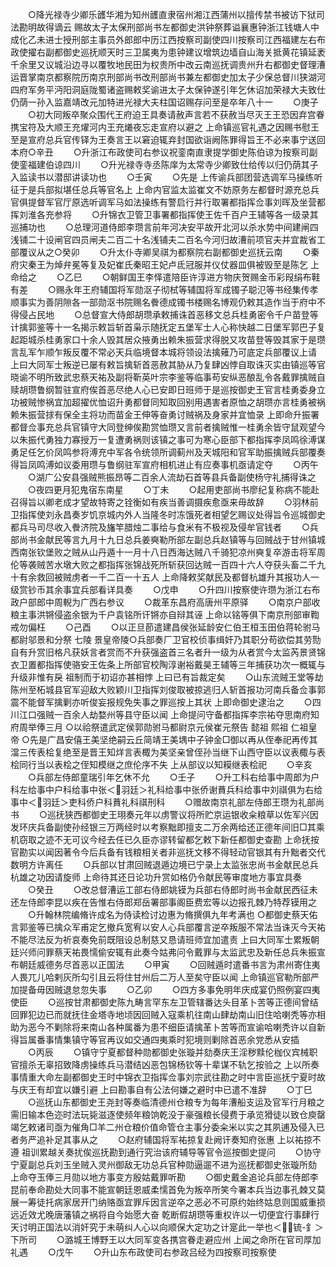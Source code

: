 <!-- { "loadSidebar": true } -->
　　○降光禄寺少卿乐頀华湘为知州頀直隶宿州湘江西蒲州以擅传禁书被访下狱司法勘明故得谪云  赐故太子太保刑部尚书左都御史洪钟祭葬谥襄惠钟浙江钱塘人中成化乙未进士授刑部主事员外郎郎中历江西按察司副使四川按察司江西福建左右布政使擢右副都御史巡抚顺天时三卫属夷为患钟建议增筑边墙自山海关抵黄花镇延袤千余里又议城沿边寻以覆牧地民田为权贵所中改云南巡抚调贵州升右都御史督理漕运晋掌南京都察院历南京刑部尚书改刑部尚书兼左都御史加太子少保总督川狭湖河四府军务平沔阳洞庭陇蜀诸盗赐敕奖谕进太子太保钟遂引年乞休诏加荣禄大夫致仕仍荫一孙入监嘉靖改元加特进光禄大夫柱国诏赐存问至是卒年八十一
　　○庚子
　　○初大同叛卒聚众围代王府迫王具奏请赦声言若不获赦当尽灭王王恐因弃宫眷携宝符及大顺王充燿河内王充爔夜忘走宣府以避之  上命镇巡官礼遇之因赐书慰王至是宣府总兵官传铎为王奏言王以窘迫辄弃封国欲诣阙陈罪得旨王不必来事宁送回本府○辛丑
　　○升浙江布政使司右参议祝銮南直隶提学御史陈伯谅为按察司副使銮福建伯谅四川
　　○升光禄寺寺丞陈庠为太常寺少卿致仕给传以归仍荫其子入监读书以潜邸讲读功也
　　○壬寅
　　○先是  上传谕兵部团营选调军马操练听征于是兵部拟堪任总兵等官名上  上命内官监太监崔文不妨原务左都督时源充总兵官俱提督军官厅原选听调军马如法操练有警启行并行取署都指挥佥事刘晖及坐营都挥刘淮各充参将
　　○升锦衣卫管卫事署都指挥使王佐千百户王辅等各一级录其巡捕功也
　　○总理河道侍郎李瓒言前年河决安平故开北河以杀水势中间建闸四浅铺二十设闸官四员闸夫二百二十名浅铺夫二百名今河归故漕前项官夫并宜裁省工部覆议从之○癸卯
　　○升太仆寺卿吴祺为都察院右副都御史巡抚云南
　　○秦府灾秦王为焯弁冕等复及妃崔氏秦昭王妃卢氐冠服并仪仗器皿俱被毁至是陈乞  上命给之
　　○乙巳
　　○朝鲜国王李怿遣陪臣许淳进方物庆贺赐金币彩叚绢布鞋有差
　　○赐永年王府辅国将军勋沤子彻栻等辅国将军成镯子聪氾等书经集传孝顺事实为善阴隙各一部勋沤书院赐名餋德成镯书楼赐名博观仍敕其造作当于府中不得侵占民地
　　○总督宣大侍郎胡瓒承敕捕诛首恶移文总兵桂勇密令千户苗登等计擒郭鉴等十一名揭示敕旨斩首枭示随抚定五堡军士人心称快越二日堡军郭巴子复起距城杀桂勇家口十余人毁其居众掖勇出赖朱振营求得脱又攻苗登等毁其家于是瓒言乱军乍顺乍叛反覆不常必天兵临境督本城将领设法擒薙乃可底定兵部覆议上请  上曰大同军士叛逆已屡有敕旨擒斩首恶赦其胁从乃复肆凶悖自取诛灭实由镇巡等官晓谕不明所致武忠蔡天祐及副将靳英叶宗李鉴等临事苟安纵恶酿乱令各戴罪擒贼自赎胡瓒鲁纲暂驻宣府俟首恶尽绝人心已安即日班师于是巡按御史王官言桂勇委身立功被贼惨祸宜加超擢优恤诏升勇都督同知取回别用遇害者原恤之胡瓒亦言桂勇被祸赖朱振营捄有保全主将功而苗金王伸等奋勇讨贼祸及身家并宜恤录  上即命升振署都督佥事充总兵官镇守大同登绅俟勘赏恤瓒又言前者擒贼惟一桂勇余皆守鼠观望今以朱振代勇独力寡授万一复遭勇祸则该镇之事可为寒心臣部下都指挥李凤鸣徐溥谋勇足任乞价凤鸣参将溥充中军各令统领所调蓟州及天城阳和官军助振擒贼兵部覆奏得旨凤鸣溥如议委用瓒与鲁纲驻军宣府相机进止有应奏事机亟请定夺
　　○丙午
　　○湖广公安县强贼熊振昂等二百余人流劫石首等县兵备副使杨守礼捕得诛之
　　○夜四更月犯鬼宿东南星
　　○丁未
　　○起用吏部尚书廖纪复称病不能赴召得旨以卿老成才望故特寄之铨衡如有疾当善调摄疾愈亟来毋故辞
　　○羽林前卫指挥使刘永昌奏岁饥京城内外人当隆冬时冻饿死者相望乞赐议处得旨令巡城御史都兵马司尽收入餋济院及旛竿腊烛二事给与食米有不极视及侵牟官钱者
　　○兵部尚书金献民等言九月十九日总兵姜奭勒所部左副总兵赵镇等与回贼战于甘州镇城西南张钦堡败之贼从山丹遁十一月十八日西海达贼八千骑犯凉州奭复卒游击将军周伦等袭贼苦水墩大败之都指挥张锦战死所斩获回达贼一百四十六人夺获头畜二千九十有余救回被贼虏者一千二百一十五人  上命降敕奖献民及都督杭雄升其报功人一级赏钞币其余事宜兵部看详具奏
　　○戊申
　　○升四川按察使许瓒为浙江右布政户部郎中周輗为广西右参议
　　○裁革东昌府高唐州平原驿
　　○南京户部收粮主事洪锵侵盗余银为千户袁铭所讦锵亦自辩其诬  上命以铭等俱下南京刑部审鞫戒勿偏枉
　　○己酉
　　○以正旦莭遣建昌侯张延龄安仁伯王桓玉田伯蒋轮驸马都尉邬景和分祭  七陵  景皇帝陵○兵部奏厂卫官校侦事缉奸乃其职分苟欲偿其劳勚自有升赏旧格凡获妖言者赏而不升获强盗首三名者升一级为从者赏今太监芮景贤锦衣卫置都指挥使骆安王佐条上所部官校陶淳谢裕戴昊王辅等三年捕获功次一概辄与升级非惟有戾  祖制而于初诏亦甚相悖  上曰已有旨裁定矣
　　○山东流贼王堂等劫陈州至柘城县官军迎敌大败颖川卫指挥刘俊取被掠逃归人斩首报功河南兵备佥事郭震不能督军擒剿亦听俊妄报规免失事之罪巡按上其状  上即命御史逮治之
　　○四川江口强贼一百余人劫婺州等县守臣以闻  上命提问守备都指挥李宗祐夺思南府知府周举俸三月
○以祫祭遣武定侯郭勋驸马都尉京元侯崔元祭告  懿祖  熙祖  仁祖皇帝
○先是广昌安僖王美坚绝嗣云丘简靖王美堣中子钟金□御以再从侄奉祀再传其澢三传表桧复绝至是晋王知烊言表棷为美坚亲曾侄孙当继下山西守臣以议表棷与表桧同行当以表桧之侄知模继之庶伦序不失  上从部议以知糢继表桧祀
　　○辛亥
　　○兵部左侍郎童瑞引年乞休不允
　　○壬子
　　○升工科右给事中周郎为户科左给事中户科给事中张＜羽廷＞礼科给事中张侨谢蕡兵科给事中刘祺俱为右给事中＜羽廷＞吏科侨户科蕡礼科祺刑科
　　○赠故南京礼部左侍郎王瓒为礼部尚书
　　○巡抚狭西都御史王珝奏元年以虏警议将所贮京运银收籴粮草以佐军兴因发环庆兵备副使孙经银三万两经时以考察黜即擅支二万余两给还正德年间旧□其乘机窃取之迹不无可议今经去任已久臣亦谬转留都乞敕下新任都御史查勘  上命抚按官勘实以闻因著令今后兵备有钱粮相关者非巡抚文移不得轻动官银其有升黜者交代数明方许离任
　　○兵部以甘肃回贼退遁边境已宁录上太监张忠尚书金献民总兵杭雄之功因请旋师  上命待其还日论功升赏如格仍令献民等审度地方事宜具奏
　　○癸丑
　　○改总督漕运工部右侍郎姚镆为兵部右侍郎时尚书金献民西征未还左侍郎李昆以疾在告惟右侍郎郑岳署部事阁臣费宏等以边报孔棘乃特荐镆用之
　　○升翰林院编脩许成名为侍读检讨边惠为脩撰俱九年考满也
○都御史蔡天佑言郭鉴等已擒众军甫定乞撤兵宽宥以安人心兵部覆言逆卒叛服不常法当诛灭今天祐不能尽法反为祈哀奏免前既阻设总制慈又恳请班师宜加遣责  上曰大同军士累叛朝廷兴师问罪蔡天祐畏懦偷安辄有此奏今姑弗问令戴罪与太监武忠及新任总兵朱振宣布朝廷威德务尽首恶以正国法
　　○甲寅
　　○回贼遁时遣番书言为肃州寄住夷人畏兀儿哈剌灰所勾引且云将住甘州后二万人至矣守臣以闻  上命镇巡官勒所部严加提备毋因贼退怠忽失事
　　○乙卯
　　○四方多事免明年庆成宴仍照例宴四夷使臣
　　○巡按甘肃都御史陈九畴言罕东左卫管辖番达头目革卜苦等正德间曾结回罪犯边已而就抚住金塔寺地顷因回贼入寇乘机往南山肆劫南山旧住哈喇秃等亦相助为恶今不剿除将来南山各种属番为患不细臣请擒革卜苦等而宣谕哈喇秃许以自新得旨属番事情集镇守等官再议如交通四夷乘时犯境则剿除首恶余党悉从安插
　　○丙辰
　　○镇守宁夏都督种勋都御史张璇并劾奏庆王淫秽黩伦枷仪宾械职官擅杀无辜招致降虏操练兵马潜结凶恶包锦杨钦等十辈谋不轨乞按验之  上以所奏事情重大命左副都御史王时中锦衣卫指挥佥事刘宗武往勘之时中言臣巡抚宁夏时故与庆王有却宜以嫌引避  上曰勘事自有公法何嫌之避时中已遣不准辞
　　○丁巳
　　○巡抚山东都御史王尧封等奏临清德州仓粮专为每年漕船支运及官军行月粮之需旧输本色迩时法玩毙滋逐使频年粮饷乾没于豪强粮长侵费于承览猾徒以致仓庾罄竭乞敕诸司亟为催角□羊二州仓粮价值命管仓主事分委籴米以实之其夙逋及侵入已者务严追补足其事从之
　　○赵府辅国将军祐掠复赴阙讦奏知府张惠  上以祐掠不遵  祖训累越关奏扰俟巡抚勘到通行究治该府辅导等官令巡按御史提问
　　○协守宁夏副总兵刘玉坐贼入灵州御敌无功总兵官种勋逼遛不进为巡抚都御史张璇所劾  上命夺玉俸三月勋以地方事变方殷姑戴罪听勘
　　○御史戴金追论兵部左侍郎李昆前奉命勘处大同事不能宣朝廷恩威柔懦首免为叛卒所笑今署本兵当边事孔棘又莫展一筹徒托病家居开门纳赂亟宜罪斥因言逆卒之恶必不可原约始终姑息则国威重损远近效尤晚唐藩镇之祸将自今始愿大奋  乾断假胡瓒等重权许以一切便宜行事肆行天讨明正国法以消奸究于未萌纠人心以向顺保大定功之计寔此一举也＜锍-釒＞下所司
　　○潞城王博野王以大同军变各携宫眷走避应州  上闻之命所在官司厚加礼遇
　　○戊午
　　○升山东布政使司右参政吕经为四按察司按察使
